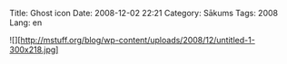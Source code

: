 Title: Ghost icon
Date: 2008-12-02 22:21
Category: Sākums
Tags: 2008
Lang: en

![][http://mstuff.org/blog/wp-content/uploads/2008/12/untitled-1-300x218.jpg]
